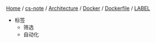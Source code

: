 [Home](https://mengxianbin.github.io) /
[cs-note](https://mengxianbin.github.io/cs-note/content) /
[Architecture](https://mengxianbin.github.io/cs-note/content/Architecture) /
[Docker](https://mengxianbin.github.io/cs-note/content/Architecture/Docker) /
[Dockerfile](https://mengxianbin.github.io/cs-note/content/Architecture/Docker/Dockerfile) /
[LABEL](https://mengxianbin.github.io/cs-note/content/Architecture/Docker/Dockerfile/LABEL)

* 标签
    * 筛选
    * 自动化